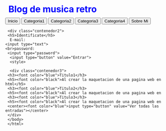 
<html>
  <head>
    <tittle><h1>Blog de musica retro</h1></tittle>
 <style>
   h1{
   color: blue;
   margin: 5px;
   padding: 5px;
   }
   .contenedor{
   text-aling: center;
   background: whrite;
   border: 2px solid black;
   height: 500px;
   width: 700px;
   float: left;
   }
   .contenedor2{
    text-aling: center;
   background: whrite;
   border: 2px solid black;
   height: 250px;
   width: 250px;
   float: right;
   }
   .contenedor3{
    text-aling: center;
   background: whrite;
   border: 2px solid black;
   height: 250px;
   width: 250px;
   float: left;
   }
    </style>
  </head>
  <body>
    <input type="button" value="Inicio">
     <input type="button" value="Categoria1">
     <input type="button" value="Categoria2">
     <input type="button" value="Categoria3">
     <input type="button" value="Categoria4">
     <input type="button" value="Sobre Mi">
     
     <div class="contenedor2">
     <h5>Identificate</h5>
      E-mail:
    <input type="text">
    <br>password:
     <input type="password">
      <input type="button" value="Entrar">
      <style>
      
      <div class="contenedor3">
     <h3><font color="blue">Titulo1</h3>
     <h5><font color="black">Al crear la maquetacion de una pagina web en html</h5>
     <h3><font color="blue">Titulo2</h3>
     <h5><font color="black">Al crear la maquetacion de una pagina web en
     <h3><font color="blue">Titulo3</h3>
     <h5><font color="black">Al crear la maquetacion de una pagina web en
     <center><font color="blue">input type="button" value="Ver todas las entradas"></center>
     </div>
     </body>
     </html>
     
     
     
     
     
     
     
     
     
     
    
    
    
         
